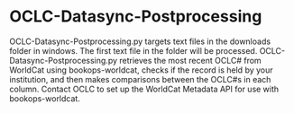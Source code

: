 # OCLC-Datasync-Postprocessing

OCLC-Datasync-Postprocessing.py targets text files in the downloads folder in windows. The first text file in the folder will be processed. OCLC-Datasync-Postprocessing.py retrieves the most recent OCLC# from WorldCat using bookops-worldcat, checks if the record is held by your institution, and then makes comparisons between the OCLC#s in each column.
Contact OCLC to set up the WorldCat Metadata API for use with bookops-worldcat.
